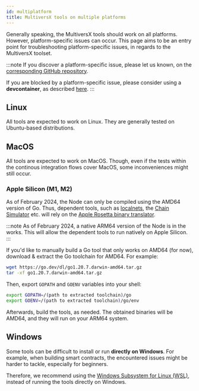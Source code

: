 ```yaml
---
id: multiplatform
title: MultiversX tools on multiple platforms
---
```


Generally speaking, the MultiversX tools should work on all platforms. However, platform-specific issues can occur. This page aims to be an entry point for troubleshooting platform-specific issues, in regards to the MultiversX toolset.

:::note
If you discover a platform-specific issue, please let us known, on the [corresponding GitHub repository](/sdk-and-tools/overview).

If you are blocked by a platform-specific issue, please consider using a **devcontainer**, as described [here](/sdk-and-tools/devcontainers).
:::

## Linux

All tools are expected to work on Linux. They are generally tested on Ubuntu-based distributions.

## MacOS

All tools are expected to work on MacOS. Though, even if the tests within the continous integration flows cover MacOS, some inconveniences might still occur.

### Apple Silicon (M1, M2)

As of February 2024, the Node can only be compiled using the AMD64 version of Go. Thus, dependent tools, such as [localnets](/developers/setup-local-testnet), the [Chain Simulator](/sdk-and-tools/chain-simulator) etc. will rely on the [Apple Rosetta binary translator](https://en.wikipedia.org/wiki/Rosetta_(software)).

:::note
As of February 2024, a native ARM64 version of the Node is in the works. This will allow the dependent tools to run natively on Apple Silicon.
:::

If you'd like to manually build a Go tool that only works on AMD64 (for now), download & extract the Go toolchain for AMD64. For example:

```sh
wget https://go.dev/dl/go1.20.7.darwin-amd64.tar.gz
tar -xf go1.20.7.darwin-amd64.tar.gz
```

Then, export `GOPATH` and `GOENV` variables into your shell:

```sh
export GOPATH=/(path to extracted toolchain)/go
export GOENV=/(path to extracted toolchain)/go/env
```

Afterwards, build the tools, as needed. The obtained binaries will be AMD64, and they will run on your ARM64 system.

## Windows

Some tools can be difficult to install or run **directly on Windows**. For example, when building smart contracts, the encountered issues might be harder to tackle, especially for beginners. 

Therefore, we recommend using the [Windows Subsystem for Linux (WSL)](https://learn.microsoft.com/en-us/windows/wsl/install), instead of running the tools directly on Windows. 

